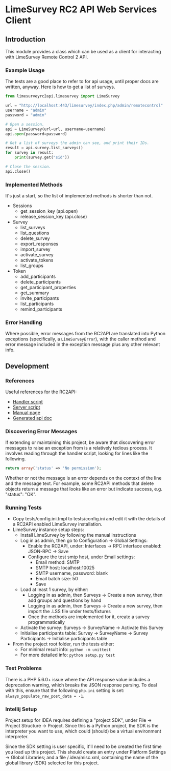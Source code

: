 # LimeSurvey RC2 API Web Services Client


## Introduction

This module provides a class which can be used as a client for interacting with LimeSurvey Remote Control 2 API.


### Example Usage

The tests are a good place to refer to for api usage, until proper docs are written, anyway. Here is how to get a list of surveys.

```python
from limesurveyrc2api.limesurvey import LimeSurvey

url = "http://localhost:443/limesurvey/index.php/admin/remotecontrol"
username = "admin"
password = "admin"

# Open a session.
api = LimeSurvey(url=url, username=username)
api.open(password=password)

# Get a list of surveys the admin can see, and print their IDs.
result = api.survey.list_surveys()
for survey in result:
    print(survey.get("sid"))

# Close the session.
api.close()
```

### Implemented Methods

It's just a start, so the list of implemented methods is shorter than not.

- Sessions
  + get_session_key (api.open)
  + release_session_key (api.close)
- Survey
  + list_surveys
  + list_questions
  + delete_survey
  + export_responses
  + import_survey
  + activate_survey
  + activate_tokens
  + list_groups
- Token
  + add_participants
  + delete_participants
  + get_participant_properties
  + get_summary
  + invite_participants
  + list_participants
  + remind_participants


### Error Handling

Where possible, error messages from the RC2API are translated into Python exceptions (specifically, a `LimeSurveyError`), with the caller method and error message included in the exception message plus any other relevant info.



## Development


### References

Useful references for the RC2API:

- [Handler script](https://github.com/LimeSurvey/LimeSurvey/blob/master/application/helpers/remotecontrol/remotecontrol_handle.php)
- [Server script](https://github.com/LimeSurvey/LimeSurvey/blob/master/application/libraries/LSjsonRPCServer.php)
- [Manual page](https://manual.limesurvey.org/RemoteControl_2_API)
- [Generated api doc](https://api.limesurvey.org/classes/remotecontrol_handle.html)


### Discovering Error Messages

If extending or maintaining this project, be aware that discovering error messages to raise an exception from is a relatively tedious process. It involves reading through the handler script, looking for lines like the following.

```php
return array('status' => 'No permission');
```

Whether or not the message is an error depends on the context of the line and the message text. For example, some RC2API methods that delete objects return a message that looks like an error but indicate success, e.g. "status": "OK".


### Running Tests

- Copy tests/config.ini.tmpl to tests/config.ini and edit it with the details of a RC2API enabled LimeSurvey installation.
- LimeSurvey instance setup steps:
  - Install LimeSurvey by following the manual instructions
  - Log in as admin, then go to Configuration -> Global Settings:
    - Enable the RC2API, under: Interfaces -> RPC interface enabled: JSON-RPC -> Save
    - Configure the test smtp host, under Email settings:
      - Email method: SMTP
      - SMTP host: localhost:10025
      - SMTP username, password: blank
      - Email batch size: 50
      - Save
  - Load at least 1 survey, by either:
    - Logging in as admin, then Surveys -> Create a new survey, then add groups and questions by hand
    - Logging in as admin, then Surveys -> Create a new survey, then import the .LSS file under tests/fixtures
    - Once the methods are implemented for it, create a survey programmatically
  - Activate the survey: Surveys -> SurveyName -> Activate this Survey
  - Initialise participants table: Survey -> SurveyName -> Survey Participants -> Initialise participants table
- From the project root folder, run the tests either:
  - For minimal result info: `python -m unittest`
  - For more detailed info: `python setup.py test`


### Test Problems

There is a PHP 5.6.0+ issue where the API response value includes a deprecation warning, which breaks the JSON response parsing. To deal with this, ensure that the following `php.ini` setting is set: `always_populate_raw_post_data = -1`.


### Intellij Setup

Project setup for IDEA requires defining a "project SDK", under File -> Project Structure -> Project. Since this is a Python project, the SDK is the interpreter you want to use, which could (should) be a virtual environment interpreter.

Since the SDK setting is user specific, it'll need to be created the first time you load up this project. This should create an entry under Platform Settings -> Global Libraries; and a file /.idea/misc.xml, containing the name of the global library (SDK) selected for this project.
